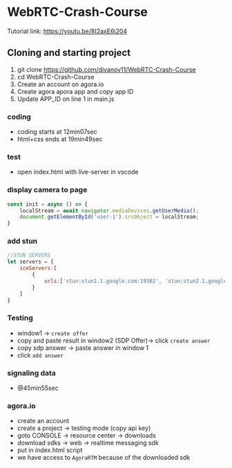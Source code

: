 # WebRTC-Crash-Course

Tutorial link: https://youtu.be/8I2axE6j204

## Cloning and starting project
1. git clone https://github.com/divanov11/WebRTC-Crash-Course
2. cd WebRTC-Crash-Course
3. Create an account on agora.io
4. Create agora apora app and copy app ID
5. Update APP_ID on line 1 in main.js


### coding
- coding starts at 12min07sec
- html+css ends at 19min49sec

### test
- open index.html with live-server in vscode

### display camera to page
```js
const init = async () => {
    localStream = await navigator.mediaDevices.getUserMedia();
    document.getElementById('user-1').srcObject = localStream;
}
```

### add stun
```js
//STUN SERVERS
let servers = {
    iceServers:[
        {
            urls:['stun:stun1.1.google.com:19302', 'stun:stun2.1.google.com:19302']
        }
    ]
}
```

### Testing
- window1 -> `create offer`
- copy and paste result in window2 (SDP Offer)-> click `create answer`
- copy sdp answer -> paste answer in window 1 
- click `add answer`

### signaling data
- @45min55sec

### agora.io
- create an account
- create a project -> testing mode (copy api key)
- goto CONSOLE -> resource center -> downloads
- download sdks -> web -> realtime messaging sdk
- put in index.html script
- we have access to `AgoraRTM` because of the downloaded sdk
